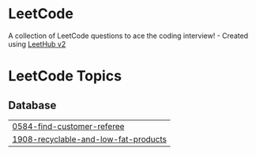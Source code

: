 # LeetCode
A collection of LeetCode questions to ace the coding interview! - Created using [LeetHub v2](https://github.com/arunbhardwaj/LeetHub-2.0)

<!---LeetCode Topics Start-->
# LeetCode Topics
## Database
|  |
| ------- |
| [0584-find-customer-referee](https://github.com/stardust0123/LeetCode/tree/master/0584-find-customer-referee) |
| [1908-recyclable-and-low-fat-products](https://github.com/stardust0123/LeetCode/tree/master/1908-recyclable-and-low-fat-products) |
<!---LeetCode Topics End-->